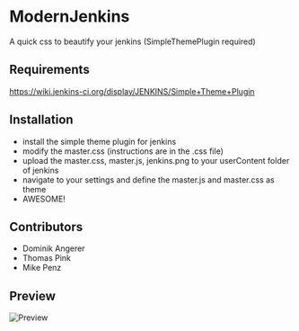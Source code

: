 ModernJenkins
=============

A quick css to beautify your jenkins (SimpleThemePlugin required)



Requirements
-------------
https://wiki.jenkins-ci.org/display/JENKINS/Simple+Theme+Plugin



Installation
-------------
- install the simple theme plugin for jenkins
- modify the master.css (instructions are in the .css file)
- upload the master.css, master.js, jenkins.png to your userContent folder of jenkins
- navigate to your settings and define the master.js and master.css as theme
- AWESOME!


Contributors
------------
- Dominik Angerer
- Thomas Pink
- Mike Penz


Preview
------------
![Preview](https://raw.githubusercontent.com/mikepenz/ModernJenkins/master/img/preview.png)

